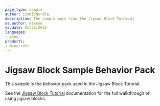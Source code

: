 ```yaml
---
page_type: sample
author: iconicNurdle
description: The sample pack from the Jigsaw Block Tutorial
ms.author: mikeam
ms.date: 01/31/2025
languages:
- json
products:
- minecraft
---
```


# Jigsaw Block Sample Behavior Pack

This sample is the behavior pack used in the Jigsaw Block Tutorial.

See the [Jigsaw Block Tutorial](https://docs.microsoft.com/minecraft/creator/documents/structures/jigsawtutorial) documentation for the full walkthrough of using jigsaw blocks.


